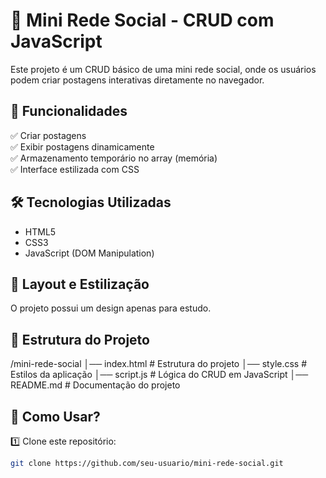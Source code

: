 # 🚀 Mini Rede Social - CRUD com JavaScript

Este projeto é um CRUD básico de uma mini rede social, onde os usuários podem criar postagens interativas diretamente no navegador.  

## 📌 Funcionalidades

✅ Criar postagens  
✅ Exibir postagens dinamicamente  
✅ Armazenamento temporário no array (memória)  
✅ Interface estilizada com CSS  

## 🛠️ Tecnologias Utilizadas

- HTML5  
- CSS3  
- JavaScript (DOM Manipulation)  

## 🎨 Layout e Estilização

O projeto possui um design apenas para estudo.  

## 📂 Estrutura do Projeto
/mini-rede-social │── index.html # Estrutura do projeto │── style.css # Estilos da aplicação │── script.js # Lógica do CRUD em JavaScript │── README.md # Documentação do projeto

## 🚀 Como Usar?

1️⃣ Clone este repositório:  
```sh
git clone https://github.com/seu-usuario/mini-rede-social.git
